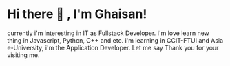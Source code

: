 # Hi there 👋 , I'm Ghaisan!
currently i'm interesting in IT as Fullstack Developer. 
I'm love learn new thing in Javascript, Python, C++ and etc.
i'm learning in CCIT-FTUI and Asia e-University, i'm the Application Developer. 
Let me say Thank you for your visiting me.
